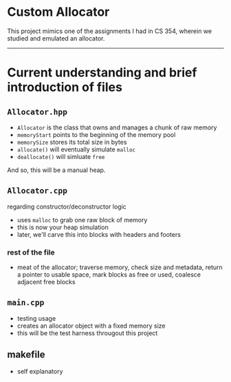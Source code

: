 # Custom Allocator

This project mimics one of the assignments I had in CS 354, wherein we studied and emulated an allocator.

---

# Current understanding and brief introduction of files

## `Allocator.hpp`

- `Allocator` is the class that owns and manages a chunk of raw memory
- `memoryStart` points to the beginning of the memory pool
- `memorySize` stores its total size in bytes
- `allocate()` will eventually simulate `malloc`
- `deallocate()` will simluate `free`

And so, this will be a manual heap.

## `Allocator.cpp`

regarding constructor/deconstructor logic

- uses `malloc` to grab one raw block of memory
- this is now your heap simulation
- later, we'll carve this into blocks with headers and footers

### rest of the file

- meat of the allocator; traverse memory, check size and metadata, return a pointer to usable space, mark blocks as free or used, coalesce adjacent free blocks

## `main.cpp`

- testing usage
- creates an allocator object with a fixed memory size
- this will be the test harness througout this project

## makefile

- self explanatory
